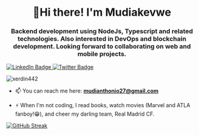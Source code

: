 <h1 align="center">🤩Hi there! I'm Mudiakevwe</h1>
<h3 align="center">Backend development using NodeJs, Typescript and related technologies. Also interested in DevOps and blockchain development. Looking forward to collaborating on web and mobile projects.</h3>

<div id="badges">
  <a href="https://linkedin.com/in/mudiakevwe ovwurhughen" target="_blank">
    <img src="https://img.shields.io/badge/LinkedIn-blue?style=for-the-badge&logo=linkedin&logoColor=white" alt="LinkedIn Badge"/>
  </a>
  <a href="https://twitter.com/xerdin_442" target="_blank">
    <img src="https://img.shields.io/badge/Twitter-blue?style=for-the-badge&logo=twitter&logoColor=white" alt="Twitter Badge"/>
  </a>
  <p align="left"> <img src="https://komarev.com/ghpvc/?username=xerdin442&label=Profile%20views&color=0e75b6&style=flat" alt="xerdin442" /> </p>
</div>

- 📫 You can reach me here: **mudianthonio27@gmail.com**

- ⚡ When I'm not coding, I read books, watch movies (Marvel and ATLA fanboy!😁), and cheer my darling team, Real Madrid CF.

[![GitHub Streak](https://github-readme-streak-stats.herokuapp.com?user=xerdin442&theme=github-dark-blue&border_radius=10)](https://git.io/streak-stats)
